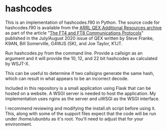 # hashcodes

This is an implementation of hashcodes.f90 in Python. The source code for
hashcodes.f90 is available from the [ARRL QEX Additional Resources archive](https://www.arrl.org/files/file/QEX%20Binaries/2020/ft4_ft8_protocols.tgz)
as part of the article
"[The FT4 and FT8 Communications Protocols](https://wsjt.sourceforge.io/FT4_FT8_QEX.pdf)" published in the July/August
2020 issue of QEX written by Steve Franke, K9AN, Bill Somerville, G4WJS (SK),
and Joe Taylor, K1JT.

Run hashcodes.py from the command line. Provide a callsign as an argument and
it will provide the 10, 12, and 22 bit hashcodes as calculated by WSJT-X.

This can be useful to determine if two callsigns generate the same hash, which
can result in what appears to be an incorrect decode.

Included in this repository is a small application using Flask that can be hosted on a website. A WSGI 
server is needed to host the application. My implementation uses nginx as the server and uWSGI as the
WSGI interface. 

I recommend reviewing and modifying the install.sh script before using it. This, along with some of the 
support files expect that the code will be run under /home/ubunbtu as it's root. You'll need to adjust that for your
environment.
